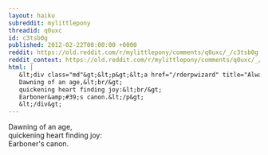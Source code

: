 ```yaml
---
layout: haiku
subreddit: mylittlepony
threadid: q0uxc
id: c3tsb0g
published: 2012-02-22T00:00:00 +0000
reddit: https://old.reddit.com/r/mylittlepony/comments/q0uxc/_/c3tsb0g
reddit_context: https://old.reddit.com/r/mylittlepony/comments/q0uxc/_/c3tsb0g?context=3
html: |
   &lt;div class="md"&gt;&lt;p&gt;&lt;a href="/rderpwizard" title="Always Relevant / Pervasivness Of Mindshare / Paper Bag Princess"&gt;&lt;/a&gt;
   Dawning of an age,&lt;br/&gt;
   quickening heart finding joy:&lt;br/&gt;
   Earboner&amp;#39;s canon.&lt;/p&gt;
   &lt;/div&gt;
---
```


[](/rderpwizard "Always Relevant / Pervasivness Of Mindshare / Paper Bag Princess")
Dawning of an age,  
quickening heart finding joy:  
Earboner's canon.